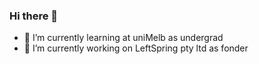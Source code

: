 ### Hi there 👋
- 🌱 I’m currently learning at uniMelb as undergrad
- 🔭 I’m currently working on LeftSpring pty ltd as fonder
  
<!--
**evenodderguy/evenodderguy** is a ✨ _special_ ✨ repository because its `README.md` (this file) appears on your GitHub profile.

Here are some ideas to get you started:

- 🔭 I’m currently working on ...
- 🌱 I’m currently learning ...
- 👯 I’m looking to collaborate on ...
- 🤔 I’m looking for help with ...
- 💬 Ask me about ...
- 📫 How to reach me: ...
- 😄 Pronouns: ...
- ⚡ Fun fact: ...
-->

